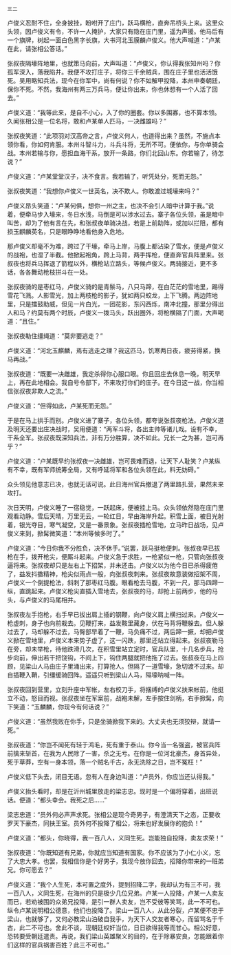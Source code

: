    三二 

   卢俊义忍耐不住，全身披挂，盼咐开了庄门，跃马横枪，直奔吊桥头上来。这里众头领，因卢俊义有令，不许一人掩护，大家只有隐在庄门里，遥为声援。他马后有一个旗牌，树起一面白色黑字长旗，大书河北玉膜麟卢俊义。他大声喊道：“卢某在此，请张相公答话。”

   张叔夜隔壕阵地里，也就策马向前，大声叫道：“卢俊义，你认得我张知州吗？你孤军深入，落我陷井。我便不攻打庄子，将你三千余贼兵，围在庄子里也活活饿死。吴用略知兵法，现今在你军中，尚有何说？你不如解甲投降，本州申奏朝廷，保你不死。不然，我海州有两三万兵马，便让你出来，你也休想有一个人活了回去。”

   卢俊义道：“我等此来，是自不小心，入了你的圈套。你以多围寡，也不算本领。久闻张相公是一位名将，敢和卢某单人匹马，一决雌雄吗？”

   张叔夜笑道：“此项羽对汉高帝之言，卢俊义何人，也道得出来？虽然，不施点本领你看，你如何肯服。本州斗智斗力，斗兵斗将，无所不可。便依你，与你单骑会战。本州若输与你，愿担血海干系，放开一条路，你们北回山东。你若输了，待怎说？”

   卢俊义道：“卢某堂堂汉子，决不食言。我若输了，听凭处分，死而无怨。”

   张叔夜笑道：“我想你卢俊义一世英名，决不欺人。你敢渡过城壕来吗？”

   卢俊义昂头笑道：“卢某何俱，想你一州之主，也决不会引人暗中计算于我。”说着，便牵马步入壕来，冬日水浅，马倒是可以涉水过去。寨子各位头领，虽是暗中叫苦，却为了他有言在先，和张叔夜单骑决战，若是上前助阵，或加以拦阻，都有损玉麒麟英名，只是眼睁睁地看他身入危地。

   那卢俊义却毫不为难，跨过了干壕，牵马上岸，马腹上都沾染了雪水，便是卢俊义的战袍，也湿了半截。他掀起袍角，跨上马背，两手挥枪，便直奔官兵阵里来。张叔夜也将兵马挥退了箭程以外，横枪站立路头，等候卢俊义。两骑接近，更不多话，各各舞动枪枝拼斗在一处。

   张叔夜骑的是枣红马，卢俊义骑的是青鬃马，八只马蹄，在白茫茫的雪地里，踢得雪花飞溅。人影雪光，加上两枝枪的影子，犹如两只蛟龙，上下飞腾。两边阵地里，只是擂鼓助威，但见一片白光，一团花影，东闪西烁，南冲北撞，那里分得出人和马？约莫有两个时辰，卢俊义一拨马头，跃出圈外，将枪横隔了门面，大声喝道：“且住。”

   张叔夜勒住缰绳道：“莫非要逃走？”

   卢俊义道：“河北玉麒麟，焉有逃走之理？我这匹马，饥寒两日夜，疲劳得紧，换马再战。”

   张叔夜道：“既要一决雌雄，我定杀得你心服口眼。你且回庄去休息一晚，明天早上，再在此地相会。我自号令部下，不来攻打你们的庄子。在今日这一战，你当相信张叔夜非欺人之流。”

   卢俊义道：“但得如此，卢某死而无怨。”

   于是在马上拱手而别。卢俊义进了寨子，各位头领，都夸说张叔夜枪法。卢俊义道及明天还要出庄决战时，吴用便道：“两军斗将，各出主帅等诸儿戏。设有不幸，干系全军。张叔夜既深知兵法，非有万分胜算，决不如此。兄长一之为甚，岂可再乎？”

   卢俊义道：“卢某既早约张叔夜一决雌雄，岂可畏难而退，让天下人耻笑？卢某纵有不幸，既有军师统筹全局，又有呼延将军和各位头领在此，料无妨碍。”

   众头领见他意志已决，也就无话可说。此日海州官兵撤退了两里路扎营，果然未来攻打。

   次日天明，卢俊义睡了一宿稳觉，一跃起床，便被挂上马。众头领依然隐在庄门里观看动静。雪后天晴，万里无云，一轮红日，早由海岸升起。积雪上面，被日光射着，银光夺目，寒气凝空，又是一番景象。张叔夜插枪雪地，立马昨日战场，见卢俊义来到，掀髯微笑道：“本州等候多时了。”

   卢俊义道：“今日你我不分胜负，决不休手。”说罢，跃马挺枪便刺。张叔夜早已拔枪在手，拨开枪尖，便厮斗起来。卢俊义急于求胜，一枪紧似一枪，只管向张叔夜逼将来。张叔夜却只是左右上下招架，并未还击。卢俊义以为他今日已杀得疲倦了，益发抖擞精神，枪尖似雨点一般，向张叔夜刺来。张叔夜故意装做招架不周，卢俊义一个倒提枪法，斜刺了那枣红马腹。眼看枪去马腹，不到一尺，那马四蹄一纵，直跳起来。卢俊义枪尖直插入雪地去，张叔夜的马，却抢上前两步，他的马头，与卢俊义的马尾相并。

   张叔夜左手抱枪，右手早已拔出肩上插的钢鞭，向卢俊义肩上横扫过来。卢俊义一枪虚刺，身子也向前栽去。见鞭打来，益发鞍里藏身，伏在马背将鞭躲去。但人躲过去了，马却躲不过去，马臀部早着了一鞭，马负痛不过，两后蹄一撅，却把卢俊义掀在雪地里，卢俊义本来势子虚了，这一闪跌，那里还站立得起来。张叔夜勒马在旁，却未举枪，待他跌滑几次，在积雪里站立定时，官兵队里，十几名步兵，抢步向前，伸出若干把饶钩，不间上下，钩住两腿就把他拖了过去。张叔夜在马上四顾，见梁山人马由庄子里涌出来，打算抢人。但隔了一道雪壕，急切渡不过来。却自插鞭入鞘，引缰缓骑回阵。遥遥只听到梁山人马，隔壕呐喊一阵。

   张叔夜回到营里，立刻升座中军帐，左右校刀手，将捆缚的卢俊义扶来帐前，他挺立不动，怒目而视。张叔夜坐在军案前，战袍未解，左手按住剑柄，右手掀髯，向下笑道：“玉麟麟，你现今有何话说？”

   卢俊义道：“虽然我败在你手，只是坐骑掀我下来的。大丈夫也无须狡辩，就请一死。”

   张叔夜道：“你岂不闻死有轻于鸿毛，死有重于泰山。你今当一名强盗，被官兵阵前擒来斩首，在我为人民除了一害，杀之无亏。在你是一位河北豪杰，身首异处，死于草莽，空有一身本领，落一个贼名千古，永无洗除之日，岂不冤枉！”

   卢俊义低下头去，闭目无语。忽有人在身边叫道：“卢员外，你应当还认得我。”

   卢俊义抬头看时，却是在沂州城里放走的梁志忠。现时是一个偏将穿着，出班说话。便道：“都头幸会。我死之后……”

   梁志忠道：“员外何必声声求死。张相公是现今奇男子，有澄清天下之态，正要收罗天下豪杰，同扶王室。员外何不投降了相公，将来也好发展你的抱负！”

   卢俊义道：“都头，你晓得，我一百八人，义同生死。岂能独自投降，卖友求荣！”

   张叔夜道：“你既知道有兄弟，你就应当知道有国家。你不应该为了小仁小义，忘了大忠大孝。也罢，我相信你是个好男子，我现今放你回去，招降你带来的一班弟兄。你可愿去？”

   卢俊义道：“我个人生死，本可置之度外，提到招降二字，我却认为有三不可，我一百八人，义同生死，在海州的只是极少几位兄弟。卢某一人投降，卢某一人卖友而已，若劝被围的众弟兄投降，是引一群人卖友，岂不受彼等笑骂，此一不可也。纵令卢某说明相公德意，他们也投降了。梁山一百八人，从此分裂，卢某便不忠于梁山，也就够了，又何必教梁山泊破自我手，为天下人交友者寒心，而留骂名于千古，此二不可也。舍此不谈，现朝廷权奸当位，日日欲得我等而甘心。相公好意，恐转要受朝廷遣责。再说，我们梁山英雄聚义的目的，在于除暴安良，怎能跟着你们这样的官兵祸害百姓？此三不可也。”

